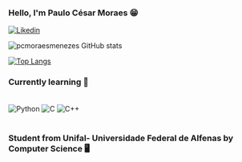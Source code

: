 ### Hello, I'm Paulo César Moraes 😁
[![Likedin](https://img.shields.io/badge/LinkedIn-0077B5?style=for-the-badge&logo=linkedin&logoColor=white)](https://www.linkedin.com/in/paulo-césar-moraes-04181b247/)



![pcmoraesmenezes GitHub stats](https://github-readme-stats.vercel.app/api?username=pcmoraesmenezes&show_icons=true&theme=dracula)


[![Top Langs](https://github-readme-stats.vercel.app/api/top-langs/?username=pcmoraesmenezes)](https://github.com/pcmoraesmenezes/github-readme-stats)


### Currently learning 🔧



<div style="display: inline_block"><br/>
<img align="center" alt="Python"src= https://img.shields.io/badge/Python-14354C?style=for-the-badge&logo=python&logoColor=white/>
<img align="center" alt="C"src= https://img.shields.io/badge/C-00599C?style=for-the-badge&logo=c&logoColor=white/>
<img align="center" alt="C++"src= https://img.shields.io/badge/C%2B%2B-00599C?style=for-the-badge&logo=c%2B%2B&logoColor=white/>
</div><br/>


### Student from Unifal- Universidade Federal de Alfenas by Computer Science 🖥️
